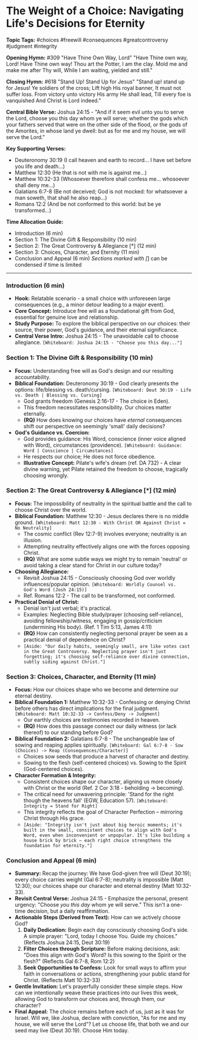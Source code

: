 # The Weight of a Choice: Navigating Life's Decisions for Eternity

**Topic Tags:** #choices #freewill #consequences #greatcontroversy #judgment #integrity

**Opening Hymn:** #309 "Have Thine Own Way, Lord"
"Have Thine own way, Lord! Have Thine own way! Thou art the Potter, I am the clay. Mold me and make me after Thy will, While I am waiting, yielded and still."

**Closing Hymn:** #618 "Stand Up! Stand Up for Jesus"
"Stand up! stand up for Jesus! Ye soldiers of the cross; Lift high His royal banner, It must not suffer loss. From victory unto victory His army He shall lead, Till every foe is vanquished And Christ is Lord indeed."

**Central Bible Verse:** Joshua 24:15 - "And if it seem evil unto you to serve the Lord, choose you this day whom ye will serve; whether the gods which your fathers served that were on the other side of the flood, or the gods of the Amorites, in whose land ye dwell: but as for me and my house, we will serve the Lord."

**Key Supporting Verses:**
*   Deuteronomy 30:19 (I call heaven and earth to record... I have set before you life and death...)
*   Matthew 12:30 (He that is not with me is against me...)
*   Matthew 10:32-33 (Whosoever therefore shall confess me... whosoever shall deny me...)
*   Galatians 6:7-8 (Be not deceived; God is not mocked: for whatsoever a man soweth, that shall he also reap...)
*   Romans 12:2 (And be not conformed to this world: but be ye transformed...)

**Time Allocation Guide:**
- Introduction (6 min)
- Section 1: The Divine Gift & Responsibility (10 min)
- Section 2: The Great Controversy & Allegiance [*] (12 min)
- Section 3: Choices, Character, and Eternity (11 min)
- Conclusion and Appeal (6 min)
*Sections marked with [*] can be condensed if time is limited

---

### Introduction (6 min)

-   **Hook:** Relatable scenario - a small choice with unforeseen large consequences (e.g., a minor detour leading to a major event).
-   **Core Concept:** Introduce free will as a foundational gift from God, essential for genuine love and relationship.
-   **Study Purpose:** To explore the biblical perspective on our choices: their source, their power, God's guidance, and their eternal significance.
-   **Central Verse Intro:** Joshua 24:15 - The unavoidable call to choose allegiance. `[Whiteboard: Joshua 24:15 - "Choose you this day..."]`

### Section 1: The Divine Gift & Responsibility (10 min)

-   **Focus:** Understanding free will as God's design and our resulting accountability.
-   **Biblical Foundation:** Deuteronomy 30:19 - God clearly presents the options: life/blessing vs. death/cursing. `[Whiteboard: Deut 30:19 - Life vs. Death | Blessing vs. Cursing]`
    -   God grants freedom (Genesis 2:16-17 - The choice in Eden).
    -   This freedom necessitates responsibility. Our choices matter eternally.
    -   **(RQ)** How does knowing our choices have *eternal* consequences shift our perspective on seemingly 'small' daily decisions?
-   **God's Guidance vs. Coercion:**
    -   God provides guidance: His Word, conscience (inner voice aligned with Word), circumstances (providence). `[Whiteboard: Guidance: Word | Conscience | Circumstances]`
    -   He respects our choice; He does not force obedience.
    -   **Illustrative Concept:** Pilate's wife's dream (ref. DA 732) - A clear divine warning, yet Pilate retained the freedom to choose, tragically choosing wrongly.

### Section 2: The Great Controversy & Allegiance [*] (12 min)

-   **Focus:** The impossibility of neutrality in the spiritual battle and the call to choose Christ over the world.
-   **Biblical Foundation:** Matthew 12:30 - Jesus declares there is no middle ground. `[Whiteboard: Matt 12:30 - With Christ OR Against Christ = No Neutrality]`
    -   The cosmic conflict (Rev 12:7-9) involves everyone; neutrality is an illusion.
    -   Attempting neutrality effectively aligns one with the forces opposing Christ.
    -   **(RQ)** What are some subtle ways we might try to remain 'neutral' or avoid taking a clear stand for Christ in our culture today?
-   **Choosing Allegiance:**
    -   Revisit Joshua 24:15 - Consciously choosing God over worldly influences/popular opinion. `[Whiteboard: Worldly Counsel vs. God's Word (Josh 24:15)]`
    -   Ref. Romans 12:2 - The call to be transformed, not conformed.
-   **Practical Denial of Christ:**
    -   Denial isn't just verbal; it's practical.
    -   Examples: Neglecting Bible study/prayer (choosing self-reliance), avoiding fellowship/witness, engaging in gossip/criticism (undermining His body). (Ref. 1 Tim 5:13, James 4:11)
    -   **(RQ)** How can consistently neglecting personal prayer be seen as a practical denial of dependence on Christ?
    -   `[Aside: "Our daily habits, seemingly small, are like votes cast in the Great Controversy. Neglecting prayer isn't just forgetting; it's choosing self-reliance over divine connection, subtly siding against Christ."]`

### Section 3: Choices, Character, and Eternity (11 min)

-   **Focus:** How our choices shape who we become and determine our eternal destiny.
-   **Biblical Foundation 1:** Matthew 10:32-33 - Confessing or denying Christ before others has direct implications for the final judgment. `[Whiteboard: Matt 10:32-33 -> Confess/Deny -> Judgment]`
    -   Our earthly choices are testimonies recorded in heaven.
    -   **(RQ)** How does this passage connect our daily witness (or lack thereof) to our standing before God?
-   **Biblical Foundation 2:** Galatians 6:7-8 - The unchangeable law of sowing and reaping applies spiritually. `[Whiteboard: Gal 6:7-8 - Sow (Choices) -> Reap (Consequences/Character)]`
    -   Choices sow seeds that produce a harvest of character and destiny.
    -   Sowing to the flesh (self-centered choices) vs. Sowing to the Spirit (God-centered choices).
-   **Character Formation & Integrity:**
    -   Consistent choices shape our character, aligning us more closely with Christ or the world (Ref. 2 Cor 3:18 - beholding -> becoming).
    -   The critical need for unwavering principle: 'Stand for the right though the heavens fall' (EGW, Education 57). `[Whiteboard: Integrity = Stand for Right]`
    -   This integrity reflects the goal of Character Perfection – mirroring Christ through His grace.
    -   `[Aside: "Integrity isn't just about big heroic moments; it's built in the small, consistent choices to align with God's Word, even when inconvenient or unpopular. It's like building a house brick by brick – each right choice strengthens the foundation for eternity."]`

### Conclusion and Appeal (6 min)

-   **Summary:** Recap the journey: We have God-given free will (Deut 30:19); every choice carries weight (Gal 6:7-8); neutrality is impossible (Matt 12:30); our choices shape our character and eternal destiny (Matt 10:32-33).
-   **Revisit Central Verse:** Joshua 24:15 - Emphasize the personal, present urgency: "Choose *you* *this day* whom ye will serve." This isn't a one-time decision, but a daily reaffirmation.
-   **Actionable Steps (Derived from Text):** How can we actively choose God?
    1.  **Daily Dedication:** Begin each day consciously choosing God's side. A simple prayer: "Lord, today I choose You. Guide my choices." (Reflects Joshua 24:15, Deut 30:19)
    2.  **Filter Choices through Scripture:** Before making decisions, ask: "Does this align with God's Word? Is this sowing to the Spirit or the flesh?" (Reflects Gal 6:7-8, Rom 12:2)
    3.  **Seek Opportunities to Confess:** Look for small ways to affirm your faith in conversations or actions, strengthening your public stand for Christ. (Reflects Matt 10:32-33)
-   **Gentle Invitation:** Let's prayerfully consider these simple steps. How can we intentionally weave these practices into our lives this week, allowing God to transform our choices and, through them, our character?
-   **Final Appeal:** The choice remains before each of us, just as it was for Israel. Will we, like Joshua, declare with conviction, "As for me and my house, we will serve the Lord"? Let us choose life, that both we and our seed may live (Deut 30:19). Choose Him today.